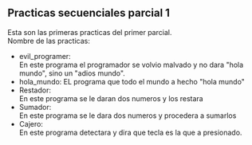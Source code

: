 ## Practicas secuenciales parcial 1  
Esta son las primeras practicas del primer parcial.  
Nombre de las practicas:  
* evil_programer:  
            En este programa el programador se volvio malvado y no dara "hola mundo", sino un "adios mundo".  
* hola_mundo:
            EL programa que todo el mundo a hecho "hola mundo" 
* Restador:  
            En este programa se le daran dos numeros y los restara
* Sumador:   
            En este programa se le dara dos numeros y procedera a sumarlos
* Cajero:  
            En este programa detectara y dira que tecla es la que a presionado.